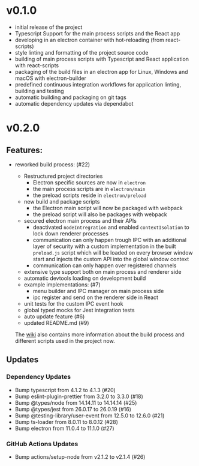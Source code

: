# v0.1.0

- initial release of the project
- Typescript Support for the main process scripts and the React app
- developing in an electron container with hot-reloading (from react-scripts)
- style linting and formatting of the project source code
- building of main process scripts with Typescript and React application with react-scripts
- packaging of the build files in an electron app for Linux, Windows and macOS with electron-builder
- predefined continuous integration workflows for application linting, building and testing
- automatic building and packaging on git tags
- automatic dependency updates via dependabot

# v0.2.0

## Features:
- reworked build process: (#22)
	- Restructured project directories
		- Electron specific sources are now in `electron`
		- the main process scripts are in `electron/main`
		- the preload scripts reside in `electron/preload`
	- new build and package scripts
		- the Electron main script will now be packaged with webpack
		- the preload script will also be packages with webpack
	- secured electron main process and their APIs
		- deactivated `nodeIntregration` and enabled `contextIsolation` to lock down renderer processes
		- communication can only happen trough IPC with an additional layer of security with a custom implementation in the built `preload.js` script which will be loaded on every browser window start and injects the custom API into the global window context
		- communication can only happen over registered channels
	- extensive type support both on main process and renderer side
	- automatic devtools loading on development build
	- example implementations: (#7)
		- menu builder and IPC manager on main process side
		- ipc register and send on the renderer side in React
	- unit tests for the custom IPC event hook
	- global typed mocks for Jest integration tests
	- auto update feature (#6)
	- updated README.md (#9)

	The [wiki](https://github.com/fliegwerk/electron-react-boilerplate/wiki) also contains more information about the build process and different scripts used in the project now.

## Updates

### Dependency Updates

- Bump typescript from 4.1.2 to 4.1.3 (#20)
- Bump eslint-plugin-prettier from 3.2.0 to 3.3.0 (#18)
- Bump @types/node from 14.14.11 to 14.14.14 (#25)
- Bump @types/jest from 26.0.17 to 26.0.19 (#16)
- Bump @testing-library/user-event from 12.5.0 to 12.6.0 (#21)
- Bump ts-loader from 8.0.11 to 8.0.12 (#28)
- Bump electron from 11.0.4 to 11.1.0 (#27)

### GitHub Actions Updates

- Bump actions/setup-node from v2.1.2 to v2.1.4 (#26)
